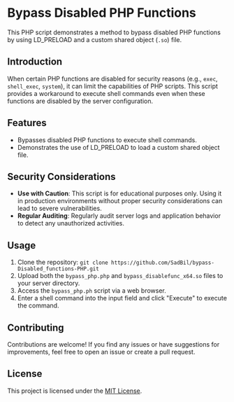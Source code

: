 # Bypass Disabled PHP Functions

This PHP script demonstrates a method to bypass disabled PHP functions by using LD_PRELOAD and a custom shared object (`.so`) file.

## Introduction

When certain PHP functions are disabled for security reasons (e.g., `exec`, `shell_exec`, `system`), it can limit the capabilities of PHP scripts. This script provides a workaround to execute shell commands even when these functions are disabled by the server configuration.

## Features

- Bypasses disabled PHP functions to execute shell commands.
- Demonstrates the use of LD_PRELOAD to load a custom shared object file.

## Security Considerations

- **Use with Caution**: This script is for educational purposes only. Using it in production environments without proper security considerations can lead to severe vulnerabilities.
- **Regular Auditing**: Regularly audit server logs and application behavior to detect any unauthorized activities.

## Usage

1. Clone the repository: `git clone https://github.com/SadBil/bypass-Disabled_functions-PHP.git`
2. Upload both the `bypass_php.php` and `bypass_disablefunc_x64.so` files to your server directory.
3. Access the `bypass_php.ph` script via a web browser.
4. Enter a shell command into the input field and click "Execute" to execute the command.

## Contributing

Contributions are welcome! If you find any issues or have suggestions for improvements, feel free to open an issue or create a pull request.

## License

This project is licensed under the [MIT License](LICENSE).
